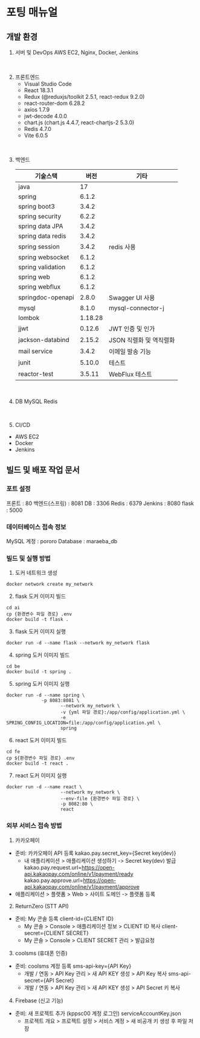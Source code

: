 # 포팅 매뉴얼

## 개발 환경
1. 서버 및 DevOps
   AWS EC2, Nginx, Docker, Jenkins


<br>

2. 프론트엔드
   -   Visual Studio Code
   -   React 18.3.1
   -   Redux (@reduxjs/toolkit 2.5.1, react-redux 9.2.0)
   -   react-router-dom 6.28.2
   -   axios 1.7.9
   -   jwt-decode 4.0.0
   -   chart.js (chart.js 4.4.7, react-chartjs-2 5.3.0)
   -   Redis 4.7.0
   -   Vite 6.0.5

<br>

3. 백엔드

   | 기술스택            | 버전   | 기타 |
      |-----------------| ------ | ---- |
   | java            | 17     |      |
   | spring          | 6.1.2  |      |
   | spring boot3    | 3.4.2  |      |
   | spring security | 6.2.2  |      |
   | spring data JPA     | 3.4.2    |                        |
   | spring data redis   | 3.4.2    |                        |
   | spring session      | 3.4.2    | redis 사용              |
   | spring websocket    | 6.1.2    |                        |
   | spring validation   | 6.1.2    |                        |
   | spring web          | 6.1.2    |                        |
   | spring webflux      | 6.1.2    |                        |
   | springdoc-openapi   | 2.8.0    | Swagger UI 사용          |
   | mysql               | 8.1.0    | mysql-connector-j      |
   | lombok              | 1.18.28  |                        |
   | jjwt                | 0.12.6   | JWT 인증 및 인가         |
   | jackson-databind    | 2.15.2   | JSON 직렬화 및 역직렬화 |
   | mail service        | 3.4.2    | 이메일 발송 기능          |
   | junit               | 5.10.0   | 테스트                   |
   | reactor-test        | 3.5.11   | WebFlux 테스트           |


<br>

4. DB
   MySQL
   Redis

<br>

5. CI/CD
-   AWS EC2
-   Docker
-   Jenkins



## 빌드 및 배포 작업 문서

### 포트 설정
프론트 : 80
백엔드(스프링) : 8081
DB : 3306
Redis : 6379
Jenkins : 8080
flask : 5000

### 데이터베이스 접속 정보
MySQL
계정 : pororo
Database : maraeba_db

### 빌드 및 실행 방법
1. 도커 네트워크 생성
```
docker network create my_network
```
2. flask 도커 이미지 빌드
```
cd ai
cp {환경변수 파일 경로} .env
docker build -t flask .
```
3. flask 도커 이미지 실행
```
docker run -d --name flask --network my_network flask
```
4. spring 도커 이미지 빌드
```
cd be
docker build -t spring .
```
5. spring 도커 이미지 실행
```
docker run -d --name spring \
             -p 8083:8081 \
                    --network my_network \
                    -v {yml 파일 경로}:/app/config/application.yml \
                    -e SPRING_CONFIG_LOCATION=file:/app/config/application.yml \
                    spring
```
6. react 도커 이미지 빌드
```
cd fe
cp ${환경변수 파일 경로} .env
docker build -t react .
```
7. react 도커 이미지 실행
```
docker run -d --name react \
                    --network my_network \
                    --env-file {환경변수 파일 경로} \
                    -p 8082:80 \
                    react
```

### 외부 서비스 접속 방법
1. 카카오페이
- 준비: 카카오페이 API 등록
  kakao.pay.secret_key={Secret key(dev)}
   - 내 애플리케이션 > 애플리케이션 생성하기 -> Secret key(dev) 발급
     kakao.pay.request.url=https://open-api.kakaopay.com/online/v1/payment/ready
     kakao.pay.approve.url=https://open-api.kakaopay.com/online/v1/payment/approve
- 애플리케이션 > 플랫폼 > Web > 사이트 도메인 -> 플랫폼 등록


2. ReturnZero (STT API)
- 준비: My 콘솔 등록
  client-id={CLIENT ID}
   - My 콘솔 > Console > 애플리케이션 정보 > CLIENT ID 복사
     client-secret={CLIENT SECRET}
   - My 콘솔 > Console > CLIENT SECRET 관리 > 발급요청


3. coolsms (휴대폰 인증)
- 준비: coolsms 계정 등록
  sms-api-key={API Key}
   - 개발 / 연동 > API Key 관리 > 새 API KEY 생성 > API Key 복사
     sms-api-secret={API Secret}
   - 개발 / 연동 > API Key 관리 > 새 API KEY 생성 > API Secret 키 복사


4. Firebase (신고 기능)
- 준비: 새 프로젝트 추가 (kppsc00 계정 로그인)
  serviceAccountKey.json
   - 프로젝트 개요 > 프로젝트 설정 > 서비스 계정 > 새 비공개 키 생성 후 파일 저장